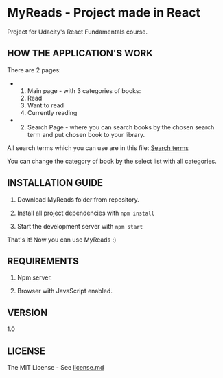 # MyReads - Project made in React

Project for Udacity's React Fundamentals course. 

## HOW THE APPLICATION'S WORK


There are 2 pages:
- 1. Main page - with 3 categories of books:
    1. Read
    2. Want to read
    3. Currently reading
- 2. Search Page - where you can search books by the chosen search term and put chosen book to your library. 

All search terms which you can use are in this file:
[Search terms](https://github.com/hajczek/reactnd-project-myreads-starter/blob/master/SEARCH_TERMS.md)

You can change the category of book by the select list with all categories.

## INSTALLATION GUIDE

1. Download MyReads folder from repository.

2. Install all project dependencies with `npm install`

3. Start the development server with `npm start`

That's it! Now you can use MyReads :)


## REQUIREMENTS

1. Npm server.

2. Browser with JavaScript enabled.


## VERSION
1.0


## LICENSE
The MIT License - See [license.md](https://github.com/hajczek/reactnd-project-myreads-starter/blob/master/license/License.md)
